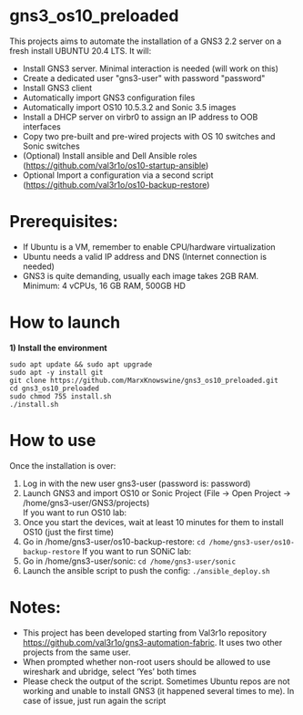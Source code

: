
# gns3_os10_preloaded

This projects aims to automate the installation of a GNS3 2.2 server on a fresh install UBUNTU 20.4 LTS.
It will:
- Install GNS3 server. Minimal interaction is needed (will work on this)
- Create a dedicated user "gns3-user" with password "password"
- Install GNS3 client
- Automatically import GNS3 configuration files
- Automatically import OS10 10.5.3.2 and Sonic 3.5 images
- Install a DHCP server on virbr0 to assign an IP address to OOB interfaces
- Copy two pre-built and pre-wired projects with OS 10 switches and Sonic switches
- (Optional) Install ansible and Dell Ansible roles (https://github.com/val3r1o/os10-startup-ansible)
- Optional Import a configuration via a second script (https://github.com/val3r1o/os10-backup-restore)

# Prerequisites:
- If Ubuntu is a VM, remember to enable CPU/hardware virtualization
- Ubuntu needs a valid IP address and DNS (Internet connection is needed)
- GNS3 is quite demanding, usually each image takes 2GB RAM. Minimum: 4 vCPUs, 16 GB RAM, 500GB HD

# How to launch
<strong>1) Install the environment</strong></br>
``` shell 
sudo apt update && sudo apt upgrade
sudo apt -y install git
git clone https://github.com/MarxKnowswine/gns3_os10_preloaded.git
cd gns3_os10_preloaded
sudo chmod 755 install.sh
./install.sh
```
# How to use
Once the installation is over:
1) Log in with the new user gns3-user (password is: password)</br>
2) Launch GNS3 and import OS10 or Sonic Project (File -> Open Project -> /home/gns3-user/GNS3/projects)</br>
If you want to run OS10 lab:</br>
3) Once you start the devices, wait at least 10 minutes for them to install OS10 (just the first time)</br>
4) Go in /home/gns3-user/os10-backup-restore: ```cd /home/gns3-user/os10-backup-restore```
If you want to run SONiC lab:</br>
3) Go in /home/gns3-user/sonic: ```cd /home/gns3-user/sonic```
4) Launch the ansible script to push the config: ```./ansible_deploy.sh```


# Notes:
- This project has been developed starting from Val3r1o repository https://github.com/val3r1o/gns3-automation-fabric. It uses two other projects from the same user.
- When prompted whether non-root users should be allowed to use wireshark and ubridge, select ‘Yes’ both times
- Please check the output of the script. Sometimes Ubuntu repos are not working and unable to install GNS3 (it happened several times to me). In case of issue, just run again the script
